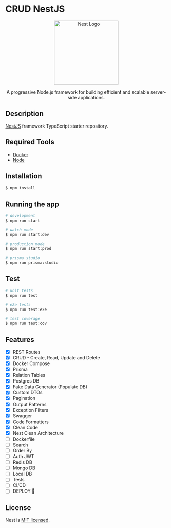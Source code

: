 # CRUD NestJS

<p align="center">
  <a href="http://nestjs.com/" target="blank"><img src="https://nestjs.com/img/logo-small.svg" width="200" alt="Nest Logo" /></a>
</p>

<p align="center">
  A progressive Node.js framework for building efficient and scalable server-side applications.
</p>

## Description

[NestJS](https://github.com/nestjs/nest) framework TypeScript starter repository.

## Required Tools

- [Docker](https://www.docker.com/get-started)
- [Node](https://nodejs.org/pt-br/docs/guides/getting-started-guide)

## Installation

```bash
$ npm install
```

## Running the app

```bash
# development
$ npm run start

# watch mode
$ npm run start:dev

# production mode
$ npm run start:prod

# prisma studio
$ npm run prisma:studio
```

## Test

```bash
# unit tests
$ npm run test

# e2e tests
$ npm run test:e2e

# test coverage
$ npm run test:cov
```

## Features

- [x] REST Routes
- [x] CRUD - Create, Read, Update and Delete
- [x] Docker Compose
- [x] Prisma
- [x] Relation Tables
- [x] Postgres DB
- [x] Fake Data Generator (Populate DB)
- [x] Custom DTOs
- [x] Pagination
- [x] Output Patterns
- [x] Exception Filters
- [x] Swagger
- [x] Code Formatters
- [x] Clean Code
- [x] Nest Clean Architecture
- [ ] Dockerfile
- [ ] Search
- [ ] Order By
- [ ] Auth JWT
- [ ] Redis DB
- [ ] Mongo DB
- [ ] Local DB
- [ ] Tests
- [ ] CI/CD
- [ ] DEPLOY 🚀

## License

Nest is [MIT licensed](LICENSE).
